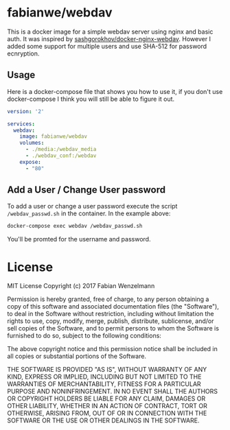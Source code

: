 # fabianwe/webdav

This is a docker image for a simple webdav server using nginx and basic auth. It was inspired by [sashgorokhov/docker-nginx-webdav](https://github.com/sashgorokhov/docker-nginx-webdav). However I added some support for multiple users and use SHA-512 for password ecnryption.

## Usage
Here is a docker-compose file that shows you how to use it, if you don't use docker-compose I think you will still be able to figure it out.

```yml
version: '2'

services:
  webdav:
    image: fabianwe/webdav
    volumes:
      - ./media:/webdav_media
      - ./webdav_conf:/webdav
    expose:
      - "80"
```

## Add a User / Change User password
To add a user or change a user password execute the script `/webdav_passwd.sh` in the container.
In the example above:
```bash
docker-compose exec webdav /webdav_passwd.sh
```
You'll be promted for the username and password.

# License
MIT License
Copyright (c) 2017 Fabian Wenzelmann

Permission is hereby granted, free of charge, to any person obtaining a copy of this software and associated documentation files (the "Software"), to deal in the Software without restriction, including without limitation the rights to use, copy, modify, merge, publish, distribute, sublicense, and/or sell copies of the Software, and to permit persons to whom the Software is furnished to do so, subject to the following conditions:

The above copyright notice and this permission notice shall be included in all copies or substantial portions of the Software.

THE SOFTWARE IS PROVIDED "AS IS", WITHOUT WARRANTY OF ANY KIND, EXPRESS OR IMPLIED, INCLUDING BUT NOT LIMITED TO THE WARRANTIES OF MERCHANTABILITY, FITNESS FOR A PARTICULAR PURPOSE AND NONINFRINGEMENT. IN NO EVENT SHALL THE AUTHORS OR COPYRIGHT HOLDERS BE LIABLE FOR ANY CLAIM, DAMAGES OR OTHER LIABILITY, WHETHER IN AN ACTION OF CONTRACT, TORT OR OTHERWISE, ARISING FROM, OUT OF OR IN CONNECTION WITH THE SOFTWARE OR THE USE OR OTHER DEALINGS IN THE SOFTWARE.
